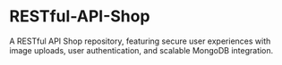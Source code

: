# RESTful-API-Shop
 A RESTful API Shop repository, featuring secure user experiences with image uploads, user authentication, and scalable MongoDB integration.
